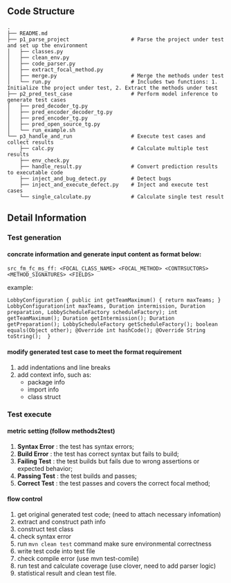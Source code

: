 ## Code Structure

```
.
├── README.md                          
├── p1_parse_project                    # Parse the project under test and set up the environment
│   ├── classes.py 
│   ├── clean_env.py
│   ├── code_parser.py
│   ├── extract_focal_method.py
│   ├── merge.py                        # Merge the methods under test
│   └── run.py                          # Includes two functions: 1. Initialize the project under test, 2. Extract the methods under test
├── p2_pred_test_case                   # Perform model inference to generate test cases
│   ├── pred_decoder_tg.py
│   ├── pred_encoder_decoder_tg.py
│   ├── pred_encoder_tg.py
│   ├── pred_open_source_tg.py
│   └── run_example.sh
└── p3_handle_and_run                   # Execute test cases and collect results
    ├── calc.py                         # Calculate multiple test results
    ├── env_check.py
    ├── handle_result.py                # Convert prediction results to executable code
    ├── inject_and_bug_detect.py        # Detect bugs
    ├── inject_and_execute_defect.py    # Inject and execute test cases
    └── single_calculate.py             # Calculate single test result
```
## Detail Information

### Test generation

#### concrate information and generate input content as format below:

`src_fm_fc_ms_ff: <FOCAL_CLASS_NAME> <FOCAL_METHOD> <CONTRSUCTORS> <METHOD_SIGNATURES> <FIELDS>`

example:

`LobbyConfiguration { public int getTeamMaximum() { return maxTeams; } LobbyConfiguration(int maxTeams, Duration intermission, Duration preparation, LobbyScheduleFactory scheduleFactory); int getTeamMaximum(); Duration getIntermission(); Duration getPreparation(); LobbyScheduleFactory getScheduleFactory(); boolean equals(Object other); @Override int hashCode(); @Override String toString();  }`

#### modify generated test case to meet the format requirement

1. add indentations and line breaks
2. add context info, such as: 
    - package info 
    - import info 
    - class struct

### Test execute

#### metric setting (follow methods2test)

1. **Syntax Error** : the test has syntax errors;
2. **Build Error** : the test has correct syntax but fails to build;
3. **Failing Test** : the test builds but fails due to wrong assertions or expected behavior;
4. **Passing Test** : the test builds and passes;
5. **Correct Test** : the test passes and covers the correct focal method;

#### flow control

1. get original generated test code; (need to attach necessary infomation)
2. extract and construct path info
3. construct test class 
4. check syntax error
5. run `mvn clean test` command make sure environmental correctness
6. write test code into test file
6. check compile error (use mvn test-comile)
7. run test and calculate coverage (use clover, need to add parser logic)
8. statistical result and clean test file.

